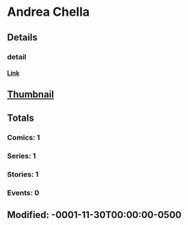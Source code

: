 # Andrea  Chella 
## Details
### detail
#### [Link](http://marvel.com/comics/creators/12658/andrea_chella?utm_campaign=apiRef&utm_source=225578a89fc76f3d20fbffda5d17a88d)
## [Thumbnail](http://i.annihil.us/u/prod/marvel/i/mg/b/40/image_not_available.jpg)
## Totals
### Comics: 1
### Series: 1
### Stories: 1
### Events: 0
## Modified: -0001-11-30T00:00:00-0500